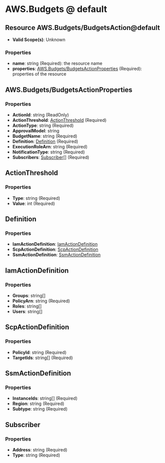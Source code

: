 # AWS.Budgets @ default

## Resource AWS.Budgets/BudgetsAction@default
* **Valid Scope(s)**: Unknown
### Properties
* **name**: string (Required): the resource name
* **properties**: [AWS.Budgets/BudgetsActionProperties](#awsbudgetsbudgetsactionproperties) (Required): properties of the resource

## AWS.Budgets/BudgetsActionProperties
### Properties
* **ActionId**: string (ReadOnly)
* **ActionThreshold**: [ActionThreshold](#actionthreshold) (Required)
* **ActionType**: string (Required)
* **ApprovalModel**: string
* **BudgetName**: string (Required)
* **Definition**: [Definition](#definition) (Required)
* **ExecutionRoleArn**: string (Required)
* **NotificationType**: string (Required)
* **Subscribers**: [Subscriber](#subscriber)[] (Required)

## ActionThreshold
### Properties
* **Type**: string (Required)
* **Value**: int (Required)

## Definition
### Properties
* **IamActionDefinition**: [IamActionDefinition](#iamactiondefinition)
* **ScpActionDefinition**: [ScpActionDefinition](#scpactiondefinition)
* **SsmActionDefinition**: [SsmActionDefinition](#ssmactiondefinition)

## IamActionDefinition
### Properties
* **Groups**: string[]
* **PolicyArn**: string (Required)
* **Roles**: string[]
* **Users**: string[]

## ScpActionDefinition
### Properties
* **PolicyId**: string (Required)
* **TargetIds**: string[] (Required)

## SsmActionDefinition
### Properties
* **InstanceIds**: string[] (Required)
* **Region**: string (Required)
* **Subtype**: string (Required)

## Subscriber
### Properties
* **Address**: string (Required)
* **Type**: string (Required)

